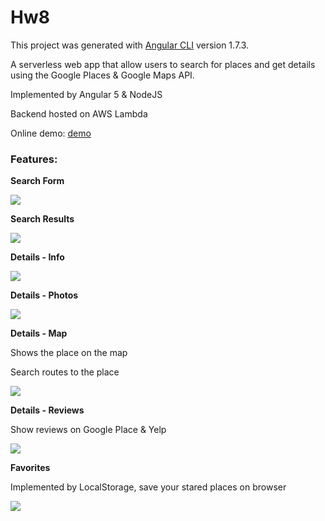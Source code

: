 # Hw8

This project was generated with [Angular CLI](https://github.com/angular/angular-cli) version 1.7.3.

A serverless web app that allow users to search for places and get details using the Google Places & Google Maps API.

Implemented by Angular 5 & NodeJS

Backend hosted on AWS Lambda

Online demo: [demo](http://search-place.s3-website-us-west-1.amazonaws.com/)

### Features:

**Search Form**

![](http://dyns724re0kmw.cloudfront.net/14242707.jpg)

**Search Results**

![](http://dyns724re0kmw.cloudfront.net/11340494.jpg)

**Details - Info**

![](http://dyns724re0kmw.cloudfront.net/30821153.jpg)

**Details - Photos**

![](http://dyns724re0kmw.cloudfront.net/4671210.jpg)

**Details - Map**

Shows the place on the map 

Search routes to the place 

![](http://dyns724re0kmw.cloudfront.net/37509790.jpg)

**Details - Reviews**

Show reviews on Google Place & Yelp

![](http://dyns724re0kmw.cloudfront.net/26865729.jpg)

**Favorites**

Implemented by LocalStorage, save your stared places on browser

![](http://dyns724re0kmw.cloudfront.net/36331208.jpg)
